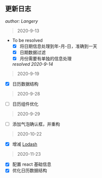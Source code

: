 ## 更新日志

*author: Langery*

> 2020-9-13

- To be resolved
  - [x] 将日期信息处理到年-月-日，准确到一天
  - [x] 日期数据过滤
  - [x] 月份需要有单独的信息处理

  *resolved 2020-9-14*

> 2020-9-19

- [x] 日历数据结构

> 2020-9-28

- [ ] 日历组件优化

> 2020-9-29

- [ ] 添加气泡确认框，并重构

> 2020-10-22

- [x] 增减 [Lodash](https://www.lodashjs.com/)

> 2020-11-23

- [x] 配置 react 基础信息
- [x] 优化日历数据结构
